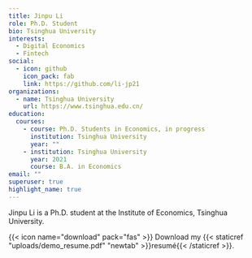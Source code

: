 ```yaml
---
title: Jinpu Li
role: Ph.D. Student
bio: Tsinghua University
interests:
  - Digital Economics
  - Fintech
social:
  - icon: github
    icon_pack: fab
    link: https://github.com/li-jp21
organizations:
  - name: Tsinghua University
    url: https://www.tsinghua.edu.cn/
education:
  courses:
    - course: Ph.D. Students in Economics, in progress
      institution: Tsinghua University
      year: ""
    - institution: Tsinghua University
      year: 2021
      course: B.A. in Economics
email: ""
superuser: true
highlight_name: true
---
```

Jinpu Li is a Ph.D. student at the Institute of Economics, Tsinghua University. 

{{< icon name="download" pack="fas" >}} Download my {{< staticref "uploads/demo_resume.pdf" "newtab" >}}resumé{{< /staticref >}}.